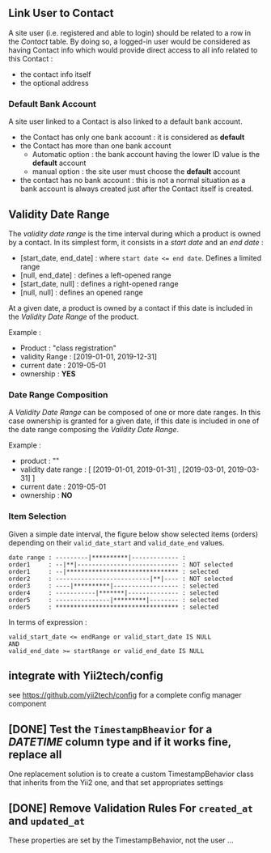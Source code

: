 ## Link User to Contact

A site user (i.e. registered and able to login) should be related to a row in the *Contact* table. By doing so, a logged-in user would be considered as having Contact info which would provide direct access to all info related to this Contact :
- the contact info itself
- the optional address

### Default Bank Account

A site user linked to a Contact is also linked to a default bank account.
- the Contact has only one bank account : it is considered as **default**
- the Contact has more than one bank account
    - Automatic option : the bank account having the lower ID value is the **default** account
    - manual option : the site user must choose the **default** account
- the contact has no bank account : this is not a normal situation as a bank account is always created just after the Contact itself is created.

## Validity Date Range

The *validity date range* is the time interval during which a product is owned by a contact. In its simplest form, it consists in a *start date* and an *end date* :
- [start_date, end_date] : where `start date <= end date`. Defines a limited range
- [null, end_date] : defines a left-opened range
- [start_date, null] : defines a right-opened range
- [null, null] : defines an opened range


At a given date, a product is owned by a contact if this date is included in the *Validity Date Range* of the product.

Example :
- Product : "class registration"
- validity Range : [2019-01-01, 2019-12-31]
- current date : 2019-05-01
- ownership : **YES**

### Date Range Composition

A *Validity Date Range* can be composed of one or more date ranges. In this case ownership is granted for a given date, if this date is included in one of the date range composing the *Validity Date Range*.

Example :
- product : ""
- validity date range : [ [2019-01-01, 2019-01-31] , [2019-03-01, 2019-03-31] ]
- current date : 2019-05-01
- ownership : **NO**

### Item Selection

Given a simple date interval, the figure below show selected items (orders) depending on their `valid_date_start` and `valid_date_end` values.

```
date range : ---------|**********|------------- :
order1     : --|**|---------------------------- : NOT selected
order1     : --|******************************* : selected
order2     : --------------------------|**|---- : NOT selected
order3     : ----|**********|------------------ : selected
order4     : -----------|*******|-------------- : selected
order5     : ---------------|*********|-------- : selected
order5     : ********************************** : selected
```

In terms of expression :

```
valid_start_date <= endRange or valid_start_date IS NULL
AND
valid_end_date >= startRange or valid_end_date IS NULL
```

## integrate with Yii2tech/config

see https://github.com/yii2tech/config for a complete config manager component

## [DONE] Test the `TimestampBheavior` for a *DATETIME* column type and if it works fine, replace all
  
One replacement solution is to create a custom TimestampBehavior class that inherits from the Yii2 one, and that set 
appropriates settings

## [DONE] Remove Validation Rules For `created_at` and `updated_at`
These properties are set by the TimestampBehavior, not the user ... 
